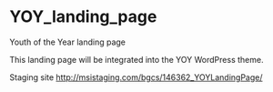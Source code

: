 # YOY_landing_page
Youth of the Year landing page

This landing page will be integrated into the YOY WordPress theme.

Staging site http://msistaging.com/bgcs/146362_YOYLandingPage/


